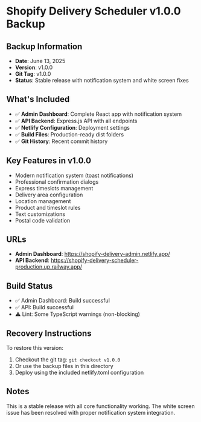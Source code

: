 # Shopify Delivery Scheduler v1.0.0 Backup

## Backup Information
- **Date**: June 13, 2025
- **Version**: v1.0.0
- **Git Tag**: v1.0.0
- **Status**: Stable release with notification system and white screen fixes

## What's Included
- ✅ **Admin Dashboard**: Complete React app with notification system
- ✅ **API Backend**: Express.js API with all endpoints
- ✅ **Netlify Configuration**: Deployment settings
- ✅ **Build Files**: Production-ready dist folders
- ✅ **Git History**: Recent commit history

## Key Features in v1.0.0
- Modern notification system (toast notifications)
- Professional confirmation dialogs
- Express timeslots management
- Delivery area configuration
- Location management
- Product and timeslot rules
- Text customizations
- Postal code validation

## URLs
- **Admin Dashboard**: https://shopify-delivery-admin.netlify.app/
- **API Backend**: https://shopify-delivery-scheduler-production.up.railway.app/

## Build Status
- ✅ Admin Dashboard: Build successful
- ✅ API: Build successful
- ⚠️ Lint: Some TypeScript warnings (non-blocking)

## Recovery Instructions
To restore this version:
1. Checkout the git tag: `git checkout v1.0.0`
2. Or use the backup files in this directory
3. Deploy using the included netlify.toml configuration

## Notes
This is a stable release with all core functionality working.
The white screen issue has been resolved with proper notification system integration. 